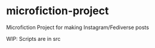 # microfiction-project
Microfiction Project for making Instagram/Fediverse posts

WIP: Scripts are in src

